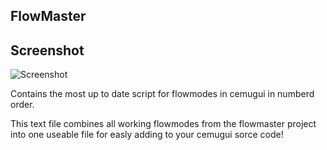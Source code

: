 ## FlowMaster
## Screenshot

![Screenshot](https://github.com/jackrabbit72380/Flowmaster/blob/master/Screenshot.png)


Contains the most up to date script for flowmodes in cemugui in numberd order.

This text file combines all working flowmodes from the flowmaster project into one useable file for easly adding to your cemugui sorce code!
